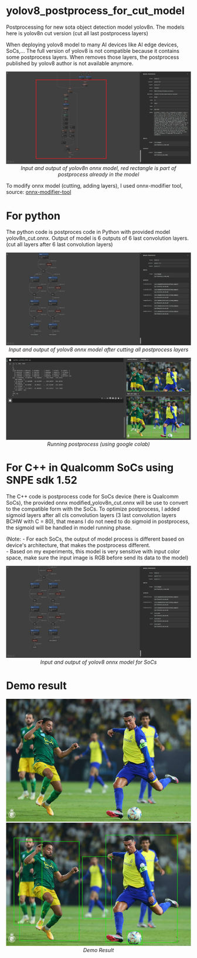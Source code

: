 # yolov8_postprocess_for_cut_model
Postprocessing for new sota object detection model yolov8n. The models here is yolov8n cut version (cut all last postprocess layers)

When deploying yolov8 model to many AI devices like AI edge devices, SoCs,... The full version of yolov8 is not compatible because it contains some postprocess layers. When removes those layers, the postprocess published by yolov8 author is not available anymore. 
<p align="center">
  <img src="images/input_output_infos_3.png">
  <i>Input and output of yolov8n onnx model, red rectangle is part of postprocess already in the model </i>
</p>


To modify onnx model (cutting, adding layers), I used onnx-modifier tool, source: <a href="https://github.com/ZhangGe6/onnx-modifier"> onnx-modifier-tool </a>
# For python
The python code is postproces code in Python with provided model yolov8n_cut.onnx. Output of model is 6 outputs of 6 last convolution layers. (cut all layers after 6 last convolution layers)
<p align="center">
  <img src="images/input_output_infos_2.png">
  <i>Input and output of yolov8 onnx model after cutting all postprocess layers</i>
</p>
<p align="center">
  <img src="images/result_demo.png">
  <i>Running postprocess (using google colab)</i>
</p>

# For C++ in Qualcomm SoCs using SNPE sdk 1.52
The C++ code is postprocess code for SoCs device (here is Qualcomm SoCs), the provided onnx modified_yolov8n_cut.onnx will be use to convert to the compatible form with the SoCs. To optimize postprocess, I added sigmoid layers after all cls convolution layers (3 last convolution layers BCHW with C = 80), that means I do not need to do sigmoid in postprocess, the sigmoid will be handled in model running phase.

(Note: - For each SoCs, the output of model process is different based on device's architecture, that makes the postprocess different. </br>
       - Based on my experiments, this model is very sensitive with input color space, make sure the input image is RGB before send its data to the model)

<p align="center">
  <img src="images/input_output_infos.png">
  <i>Input and output of yolov8 onnx model for SoCs</i>
</p>

# Demo result

<p align="center">
  <img src="images/test.jpg" width = 600>
  <img src="images/test_out_3.jpg" width = 600>
  </br>
  <i>Demo Result</i>
</p>

